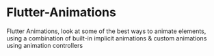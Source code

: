 # Flutter-Animations
Flutter Animations, look at some of the best ways to animate elements, using a combination of built-in implicit animations &amp; custom animations using animation controllers
